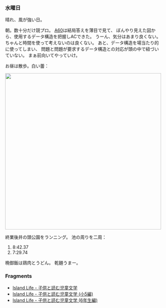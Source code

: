 ### 水曜日

晴れ、風が強い日。

朝。数十分だけ競プロ。
[A60](https://atcoder.jp/contests/tessoku-book/tasks/tessoku_book_bh?lang=ja)は結局答えを薄目で見て、
ぼんやり見えた図から、使用するデータ構造を把握しACできた。
うーん、気分はあまり良くない。
ちゃんと時間を使って考えないのは良くない。
あと、データ構造を場当たり的に使ってしまい、
問題と問題が要求するデータ構造との対応が頭の中で紐づいていない。
まぁ前向いてやっていけ。

お昼は散歩。白い蕾：

<img src="https://i.imgur.com/23o06Ng.jpg" width="500">

終業後井の頭公園をランニング。
池の周りを二周：

1. 8:42.37
1. 7:29.74

晩御飯は鶏肉とうどん。
乾麺うまー。

### Fragments

- [Island Life - 子供と読む児童文学](https://blog.practical-scheme.net/shiro/20160130-juvenille-books)
- [Island Life - 子供と読む児童文学 (小5編)](https://blog.practical-scheme.net/shiro/20170519-juvenille-books)
- [Island Life - 子供と読む児童文学 (6年生編)](https://blog.practical-scheme.net/shiro/20180818-juvenile-books)